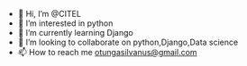- 👋 Hi, I’m @CITEL
- 👀 I’m interested in python
- 🌱 I’m currently learning Django
- 💞️ I’m looking to collaborate on python,Django,Data science 
- 📫 How to reach me otungasilvanus@gmail.com

<!---
Silva-Creations/Silva-Creations is a ✨ special ✨ repository because its `README.md` (this file) appears on your GitHub profile.
You can click the Preview link to take a look at your changes.
--->
